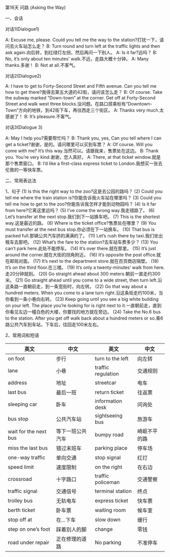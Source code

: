 第16天 问路 (Asking the Way)

一、会话

对话1(Dialogue1)

A: Excuse me, please. Could you tell me the way to the station?打扰一下，请问去火车站怎么走？
B: Turn round and turn left at the traffic lights and then ask again.向后转，到红绿灯左拐，然后再问一下别人。
A: Is it far?远吗？
B: No, it’s only about ten minutes’ walk.不远，走路大概十分钟。
A: Many thanks.多谢！
B: Not at all.不客气。

对话2(Dialogue2)

A: I have to get to Forty-Second Street and Fifth avenue. Can you tell me how to get there?我得去第五大道的42街，请问该怎么走？
B: Of course. Take the subway marked “Down-town” at the corner. Get off at Forty-Second Street and walk west three blocks.没问题。在路口搭乘标有“Downtown-Town”方向的地铁，到42街下车，再往西走三个街区。
A: Thanks very much.太感谢了！
B: It’s pleasure.不客气。

对话3(Dialogue 3)

A: May I help you?需要帮忙吗？
B: Thank you, yes, Can you tell where I can get a ticket?谢谢，是的。请问哪里可以买到车票？
A: Of course. Will you come with me? It’s this way.当然可以。请跟我来，售票处在这边。
B: Thank you. You’re very kind.谢谢，您人真好。
A: There, at that ticket window.就是那个售票窗口。
B: I’d like a first-class express ticket to London.我想买一张去伦敦的一等快车票。

二、常用表达法

1、句子
(1) Is this the right way to the zoo?这是去公园的路吗？
(2) Could you tell me where the train station is?你能告诉我火车站在哪里吗？
(3) Could you tell me how to get to the zoo?你能告诉我怎样才能到动物园吗？
(4) Is it far from here?它离这里远吗？
(5) I’ve come the wrong way.我走错路了。
(6) Let’s transfer at the next stop.我们到下一站换车吧。
(7) This is the shortest way.这是最近的路。
(8) Where is the ticket office?售票处在哪里？
(9) You must transfer at the next bus stop.你必须在下一站换车。
(10) That bus is packed full.那辆公共汽车挤的满满的了。
(11) Let’s rush there by taxi.我们坐出租车去那吧。
(12) What’s the fare to the station?去车站车费多少？
(13) You can’t park here.此处不能停车。
(14) It’s over there.就在那里。
(15) It’s just around the corner.就在大街的拐角附近。
(16) It’s opposite the post office.就在邮局对面。
(17) It’s next to the department store.就在百货商店隔壁。
(18) It’s on the third floor.在三楼。
(19) It’s only a twenty-minutes’ walk from here.走20分钟就到。
(20) Go straight ahead about 300 meters.朝前一直走约300米。
(21) Go straight ahead until you come to a wide street, then turn left.沿这条路一直朝前走，到一条宽街时，向左转。
(22) Go that way about a hundred meters. When you come to a lane turn right.沿这条街走约100米，当你看到一条小巷向右转。
(23) Keep going until you see a big white building on your left. The place you’re looking for is right next to it.一直朝前走，直到你看见左边一幢白色的大楼，你要找的地方就在旁边。
(24) Take the No.6 bus to the station. After you get off walk back about a hundred meters or so.乘6路公共汽车到车站，下车后，往回走100米左右。

2、常用词和短语

|英文|中文|英文|中文|
|---------|--------|--------|----------|
|on foot|步行|turn to the left|向左转|
|lane|小巷|traffic regulation|交通规则|
|address|地址|streetcar|电车|
|last bus|最后一班|return ticket|往返票|
|sleeping car|卧车|information desk|问询处|
|bus stop|公共汽车站|sightseeing bus|旅游车|
|wait for the next bus|等下一班公共汽车|bumpy road|崎岖不平的路|
|miss the last bus|错过末班车|parking place|停车场|
|one-way traffic|单向交通|stop signal|红灯|
|speed limit|速度限制|on the right|在右边|
|crossroad|十字路口|traffic policeman|交通警察|
|traffic signal|交通信号|terminal station|终点|
|trolley bus|无轨电车|express ticket|快车票|
|berth ticket|卧车票|waiting room|候车室|
|stop off at|在…下车|slow down|缓行|
|step on one’s foot|踩着别人的脚|change|零钱|
|road under repair|正在修理的道路|No parking|不准停车|










